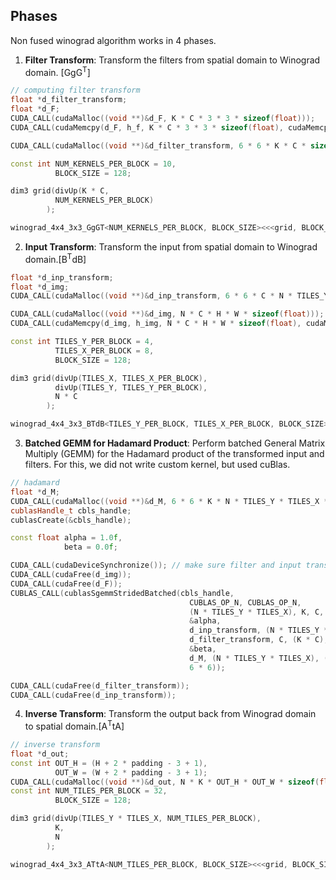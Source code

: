 ## Phases
Non fused winograd algorithm works in 4 phases.
1. <b>Filter Transform</b>: Transform the filters from spatial domain to Winograd domain. [GgG<sup>T</sup>]
```cpp
// computing filter transform
float *d_filter_transform;
float *d_F;
CUDA_CALL(cudaMalloc((void **)&d_F, K * C * 3 * 3 * sizeof(float)));
CUDA_CALL(cudaMemcpy(d_F, h_f, K * C * 3 * 3 * sizeof(float), cudaMemcpyHostToDevice));

CUDA_CALL(cudaMalloc((void **)&d_filter_transform, 6 * 6 * K * C * sizeof(float)));

const int NUM_KERNELS_PER_BLOCK = 10, 
          BLOCK_SIZE = 128;

dim3 grid(divUp(K * C, 
          NUM_KERNELS_PER_BLOCK)
        );

winograd_4x4_3x3_GgGT<NUM_KERNELS_PER_BLOCK, BLOCK_SIZE><<<grid, BLOCK_SIZE>>>(d_F, K, C, d_filter_transform);
```
2. <b>Input Transform</b>: Transform the input from spatial domain to Winograd domain.[B<sup>T</sup>dB]
```cpp
float *d_inp_transform;
float *d_img;
CUDA_CALL(cudaMalloc((void **)&d_inp_transform, 6 * 6 * C * N * TILES_Y * TILES_X * sizeof(float)));

CUDA_CALL(cudaMalloc((void **)&d_img, N * C * H * W * sizeof(float)));
CUDA_CALL(cudaMemcpy(d_img, h_img, N * C * H * W * sizeof(float), cudaMemcpyHostToDevice));

const int TILES_Y_PER_BLOCK = 4, 
          TILES_X_PER_BLOCK = 8, 
          BLOCK_SIZE = 128;

dim3 grid(divUp(TILES_X, TILES_X_PER_BLOCK),
          divUp(TILES_Y, TILES_Y_PER_BLOCK),
          N * C
        );

winograd_4x4_3x3_BTdB<TILES_Y_PER_BLOCK, TILES_X_PER_BLOCK, BLOCK_SIZE><<<grid, BLOCK_SIZE>>>(d_img, N, C, H, W, d_inp_transform, TILES_Y, TILES_X, padding);
```
3. <b>Batched GEMM for Hadamard Product</b>: Perform batched General Matrix Multiply (GEMM) for the Hadamard product of the transformed input and filters. For this, we did not write custom kernel, but used cuBlas.
```cpp
// hadamard
float *d_M;
CUDA_CALL(cudaMalloc((void **)&d_M, 6 * 6 * K * N * TILES_Y * TILES_X * sizeof(float)));
cublasHandle_t cbls_handle;
cublasCreate(&cbls_handle);

const float alpha = 1.0f,
            beta = 0.0f;

CUDA_CALL(cudaDeviceSynchronize()); // make sure filter and input transforms are ready
CUDA_CALL(cudaFree(d_img));
CUDA_CALL(cudaFree(d_F));
CUBLAS_CALL(cublasSgemmStridedBatched(cbls_handle,
                                        CUBLAS_OP_N, CUBLAS_OP_N,
                                        (N * TILES_Y * TILES_X), K, C,
                                        &alpha,
                                        d_inp_transform, (N * TILES_Y * TILES_X), (C * N * TILES_Y * TILES_X),
                                        d_filter_transform, C, (K * C),
                                        &beta,
                                        d_M, (N * TILES_Y * TILES_X), (K * N * TILES_Y * TILES_X),
                                        6 * 6));

CUDA_CALL(cudaFree(d_filter_transform));
CUDA_CALL(cudaFree(d_inp_transform));
```
4. <b>Inverse Transform</b>: Transform the output back from Winograd domain to spatial domain.[A<sup>T</sup>tA]
```cpp
// inverse transform
float *d_out;
const int OUT_H = (H + 2 * padding - 3 + 1),
          OUT_W = (W + 2 * padding - 3 + 1);
CUDA_CALL(cudaMalloc((void **)&d_out, N * K * OUT_H * OUT_W * sizeof(float)));
const int NUM_TILES_PER_BLOCK = 32,
          BLOCK_SIZE = 128;

dim3 grid(divUp(TILES_Y * TILES_X, NUM_TILES_PER_BLOCK), 
          K, 
          N
        );

winograd_4x4_3x3_ATtA<NUM_TILES_PER_BLOCK, BLOCK_SIZE><<<grid, BLOCK_SIZE>>>(d_M, N, K, TILES_Y, TILES_X, d_out, OUT_H, OUT_W);
```
